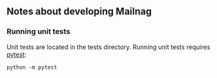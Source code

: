 
## Notes about developing Mailnag

### Running unit tests

Unit tests are located in the tests directory.
Running unit tests requires [pytest](https://pypi.org/project/pytest/):

    python -m pytest


